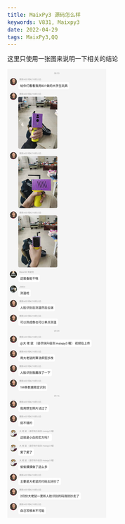 ```yaml
---
title: MaixPy3 源码怎么样
keywords: V831, Maixpy3
date: 2022-04-29
tags: MaixPy3,QQ
---
```


这里只使用一张图来说明一下相关的结论

<!-- more -->

![](./assets/pic.jpg)